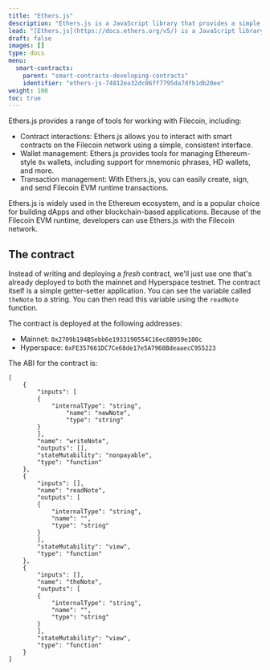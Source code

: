 ```yaml
---
title: "Ethers.js"
description: "Ethers.js is a JavaScript library that provides a simple and consistent interface for interacting with the Filecoin blockchain. It is designed to be easy to use, and provides a number of powerful features for building decentralized applications (dApps)."
lead: "[Ethers.js](https://docs.ethers.org/v5/) is a JavaScript library that provides a simple and consistent interface for interacting with the Filecoin blockchain. It is designed to be easy to use, and provides a number of powerful features for building decentralized applications (dApps)."
draft: false
images: []
type: docs
menu:
  smart-contracts:
    parent: "smart-contracts-developing-contracts"
    identifier: "ethers-js-74812ea32dc06ff7795da7dfb1db20ee"
weight: 100
toc: true
---
```


Ethers.js provides a range of tools for working with Filecoin, including:

- Contract interactions: Ethers.js allows you to interact with smart contracts on the Filecoin network using a simple, consistent interface.
- Wallet management: Ethers.js provides tools for managing Ethereum-style `0x` wallets, including support for mnemonic phrases, HD wallets, and more.
- Transaction management: With Ethers.js, you can easily create, sign, and send Filecoin EVM runtime transactions.

Ethers.js is widely used in the Ethereum ecosystem, and is a popular choice for building dApps and other blockchain-based applications. Because of the Filecoin EVM runtime, developers can use Ethers.js with the Filecoin network.

## The contract

Instead of writing and deploying a _fresh_ contract, we'll just use one that's already deployed to both the mainnet and Hyperspace testnet. The contract itself is a simple getter-setter application. You can see the variable called `theNote` to a string. You can then read this variable using the `readNote` function.

The contract is deployed at the following addresses:

- Mainnet: `0x2709b194B5ebb6e1933190554C16ec6B959e100c`
- Hyperspace: `0xFE357661DC7Ce68de17e5A7968BdeaaecC955223`

The ABI for the contract is:

```solidity
[
    {
        "inputs": [
        {
            "internalType": "string",
                "name": "newNote",
                "type": "string"
        }
        ],
        "name": "writeNote",
        "outputs": [],
        "stateMutability": "nonpayable",
        "type": "function"
    },
    {
        "inputs": [],
        "name": "readNote",
        "outputs": [
        {
            "internalType": "string",
            "name": "",
            "type": "string"
        }
        ],
        "stateMutability": "view",
        "type": "function"
    },
    {
        "inputs": [],
        "name": "theNote",
        "outputs": [
        {
            "internalType": "string",
            "name": "",
            "type": "string"
        }
        ],
        "stateMutability": "view",
        "type": "function"
    }
]
```

<!-- 1. Create a blank HTML page. -->
<!--     1. Add ethers to the top. -->
<!--     1. Add a classless stylesheet. -->
<!--     1. Add a simple form to enter information and show the results. -->
<!-- 1. Connect MetaMask as the network interface. -->
<!-- 1. -->
